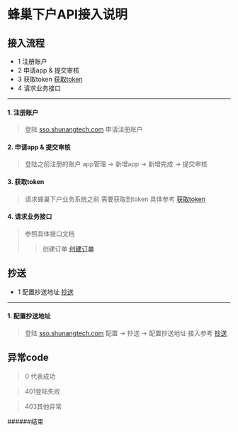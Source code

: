 # 蜂巢下户API接入说明

## 接入流程

* 1 注册账户
* 2 申请app & 提交审核
* 3 获取token [获取token](/feng-chao-xia-hu-api/huo-qu-token.md) 
* 4 请求业务接口

---


#### 1. 注册账户
> 登陆 [sso.shunangtech.com](http://www.sso.shunangtech.com) 申请注册账户
> 

#### 2. 申请app & 提交审核
> 登陆之前注册的账户
> app管理 -> 新增app -> 新增完成 -> 提交审核 
>   

#### 3. 获取token
> 请求蜂巢下户业务系统之前 需要获取到token
> 具体参考 [获取token](/feng-chao-xia-hu-api/huo-qu-token.md) 

#### 4. 请求业务接口
> 参照具体接口文档
> > 创建订单 [创建订单](/feng-chao-xia-hu-api/chuang-jian-ding-dan.md)
> > 

## 抄送

* 1 配置抄送地址 [抄送](/feng-chao-xia-hu-api/ding-dan-wan-cheng-chao-song.md)

---
#### 1. 配置抄送地址 
> 登陆 [sso.shunangtech.com](http://www.sso.shunangtech.com) 
> 配置 -> 抄送 -> 配置抄送地址
> 接入参考 [抄送](/feng-chao-xia-hu-api/ding-dan-wan-cheng-chao-song.md)


## 异常code
> 0 代表成功

> 401登陆失败

> 403其他异常

######结束
